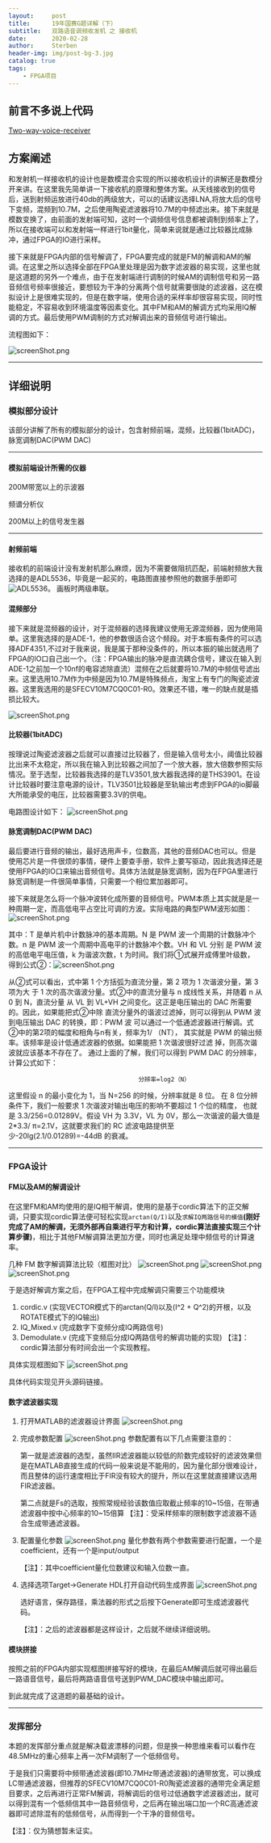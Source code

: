 ```yaml
---
layout:     post
title:      19年国赛G题详解（下）
subtitle:   双路语音调频收发机 之 接收机
date:       2020-02-28
author:     Sterben
header-img: img/post-bg-3.jpg
catalog: true
tags:
    - FPGA项目
---
```

## 前言不多说上代码

[Two-way-voice-receiver](https://github.com/Bestduan/Two-way-voice-receiver)

## 方案阐述

和发射机一样接收机的设计也是数模混合实现的所以接收机设计的讲解还是数模分开来讲。在这里我先简单讲一下接收机的原理和整体方案。从天线接收到的信号后，送到射频运放进行40db的两级放大，可以的话建议选择LNA,将放大后的信号下变频，混频到10.7M，之后使用陶瓷滤波器将10.7M的中频滤出来。接下来就是模数变换了，由前面的发射端可知，这时一个调频信号信息都被调制到频率上了，所以在接收端可以和发射端一样进行1bit量化，简单来说就是通过比较器比成脉冲，通过FPGA的IO进行采样。

接下来就是FPGA内部的信号解调了，FPGA要完成的就是FM的解调和AM的解调。在这里之所以选择全部在FPGA里处理是因为数字滤波器的易实现，这里也就是这道题的另外一个难点，由于在发射端进行调制的时候AM的调制信号和另一路音频信号频率很接近，要想较为干净的分离两个信号就需要很陡的滤波器，这在模拟设计上是很难实现的，但是在数字端，使用合适的采样率却很容易实现，同时性能稳定，不容易收到环境温度等因素变化。其中FM和AM的解调方式均采用IQ解调的方式。最后使用PWM调制的方式对解调出来的音频信号进行输出。

流程图如下：

![screenShot.png](https://i.loli.net/2021/03/19/UWj1km7GMeRYftA.png)

----

## 详细说明

### 模拟部分设计

该部分讲解了所有的模拟部分的设计，包含射频前端，混频，比较器(1bitADC)，脉宽调制DAC(PWM DAC)

----

#### 模拟前端设计所需的仪器

200M带宽以上的示波器

频谱分析仪

200M以上的信号发生器

----
#### 射频前端

接收机的前端设计没有发射机那么麻烦，因为不需要做阻抗匹配，前端射频放大我选择的是ADL5536，毕竟是一起买的，电路图直接参照他的数据手册即可
![ADL5536](https://i.loli.net/2020/02/29/L5n7BK1JXHl9wfM.png)。
画板时两级串联。

#### 混频部分

接下来就是混频器的设计，对于混频器的选择我建议使用无源混频器，因为使用简单。这里我选择的是ADE-1，他的参数很适合这个频段。对于本振有条件的可以选择ADF4351,不过对于我来说，我是属于那种没条件的，所以本振的输出就选用了FPGA的IO口自己出一个。（注：FPGA输出的脉冲是直流耦合信号，建议在输入到ADE-1之前加一个10nf的电容滤除直流）混频在之后就要将10.7M的中频信号滤出来。这里选用10.7M作为中频是因为10.7M是特殊频点，淘宝上有专门的陶瓷滤波器。这里我选用的是SFECV10M7CQ0C01-R0。效果还不错，唯一的缺点就是插损比较大。

![screenShot.png](https://i.loli.net/2021/03/19/V9l7pib5EPqrzmh.png)

#### 比较器(1bitADC)

按理说过陶瓷滤波器之后就可以直接过比较器了，但是输入信号太小，阈值比较器比出来不太稳定，所以我在输入到比较器之间加了一个放大器，放大倍数参照实际情况。至于选型，比较器我选择的是TLV3501,放大器我选择的是THS3901。在设计比较器时要注意电源的设计，TLV3501比较器是至轨输出考虑到FPGA的io脚最大所能承受的电压，比较器需要3.3V的供电。

电路图设计如下：
![screenShot.png](https://i.loli.net/2021/03/19/Bm542KqaiMrA8tk.png)

#### 脉宽调制DAC(PWM DAC)

最后要进行音频的输出，最好选用声卡，位数高，其他的音频DAC也可以。但是使用芯片是一件很烦的事情，硬件上要查手册，软件上要写驱动，因此我选择还是使用FPGA的IO口来输出音频信号。具体方法就是脉宽调制，因为在FPGA里进行脉宽调制是一件很简单事情，只需要一个相位累加器即可。

接下来就是怎么将一个脉冲波转化成所要的音频信号。PWM本质上其实就是是一种周期一定，而高低电平占空比可调的方波。实际电路的典型PWM波形如图：![screenShot.png](https://i.loli.net/2020/02/29/xDdZB3mjl6hvwzT.png)

其中：T 是单片机中计数脉冲的基本周期。N 是 PWM 波一个周期的计数脉冲个数。n 是 PWM 波一个周期中高电平的计数脉冲个数。VH 和 VL 分别 是 PWM 波的高低电平电压值，k 为谐波次数，t 为时间。我们将①式展开成傅里叶级数， 得到公式②：![screenShot.png](https://i.loli.net/2020/02/29/9dkFLAKWsUl5oiS.png)

从②式可以看出，式中第 1 个方括弧为直流分量，第 2 项为 1 次谐波分量，第 3 项为大 于 1 次的高次谐波分量。式②中的直流分量与 n 成线性关系，并随着 n 从 0 到 N，直流分量 从 VL 到 VL+VH 之间变化。这正是电压输出的 DAC 所需要的。因此，如果能把式②中除 直流分量外的谐波过滤掉，则可以得到从 PWM 波到电压输出 DAC 的转换，即：PWM 波 可以通过一个低通滤波器进行解调。式②中的第2项的幅度和相角与n有关，频率为1/ （NT）， 其实就是 PWM 的输出频率。该频率是设计低通滤波器的依据。如果能把 1 次谐波很好过滤 掉，则高次谐波就应该基本不存在了。  通过上面的了解，我们可以得到 PWM DAC 的分辨率，计算公式如下：

                                        分辨率=log2（N）  

这里假设 n 的最小变化为 1，当 N=256 的时候，分辨率就是 8 位。 在 8 位分辨条件下，我们一般要求 1 次谐波对输出电压的影响不要超过 1 个位的精度， 也就是 3.3/256=0.01289V。假设 VH 为 3.3V，VL 为 0V，那么一次谐波的最大值是 2*3.3/ π=2.1V，这就要求我们的 RC 滤波电路提供至少-20lg(2.1/0.01289)=-44dB 的衰减。


----

### FPGA设计

#### FM以及AM的解调设计

在这里FM和AM均使用的是IQ相干解调，使用的是基于cordic算法下的正交解调，只要实现cordic算法便可轻松实现`arctan(Q/I)`以及`求解IQ两路信号的模值`**(刚好完成了AM的解调，无须外部再自乘进行平方和计算，cordic算法直接实现三个计算步骤)**，相比于其他FM解调算法更加方便，同时也满足处理中频信号的计算速率。


几种 FM 数字解调算法比较（框图对比）
![screenShot.png](https://i.loli.net/2021/03/19/NdAc7xr4fFMl3S1.png)
![screenShot.png](https://i.loli.net/2021/03/19/83O5C4IXjlWoPFb.png)
![screenShot.png](https://i.loli.net/2021/03/19/W8Ow146RaY59mqh.png)

于是选好解调方案之后，在FPGA工程中完成解调只需要三个功能模块
1. cordic.v         (实现VECTOR模式下的arctan(Q/I)以及(I^2 + Q^2)的开根，以及ROTATE模式下的IQ输出)
2. IQ_Mixed.v       (完成数字下变频分成IQ两路信号)
3. Demodulate.v     (完成下变频后分成IQ两路信号的解调功能的实现)
【注】：cordic算法部分有时间会出一个实现教程。

具体实现框图如下
![screenShot.png](https://i.loli.net/2021/03/19/U4eoQvIMXS58GAP.png)

具体代码实现见开头源码链接。

#### 数字滤波器实现

1. 打开MATLAB的滤波器设计界面
    ![screenShot.png](https://i.loli.net/2021/03/19/4ijJFgZQf7BrPEX.png)

2. 完成参数配置
   ![screenShot.png](https://i.loli.net/2021/03/19/ECfljW9bJ8m5cdq.png)
    参数配置有以下几点需要注意的：

    第一就是滤波器的选型，虽然IIR滤波器能以较低的阶数完成较好的滤波效果但是在MATLAB直接生成的代码一般来说是不能用的，因为量化部分很难设计，而且整体的运行速度相比于FIR没有较大的提升，所以在这里就直接建议选用FIR滤波器。

    第二点就是Fs的选取，按照常规经验该数值应取截止频率的10~15倍，在带通滤波器中按中心频率的10~15倍算
    【注】：受采样频率的限制数字滤波器不适合生成带通滤波器。

3. 配置量化参数
   ![screenShot.png](https://i.loli.net/2021/03/19/fOKelwQTtoWYLb8.png)
   量化参数有两个参数需要进行配置，一个是coefficient，还有一个是input/output

   【注】：其中coefficient量化位数建议和输入位数一直。

4. 选择选项Target->Generate HDL打开自动代码生成界面
   ![screenShot.png](https://i.loli.net/2021/03/19/pRZvi4msFeG97qW.png)


    选好语言，保存路径，乘法器的形式之后按下Generate即可生成滤波器代码。
    
    【注】：之后的滤波器都是这样设计，之后就不继续详细说明。

#### 模块拼接

按照之前的FPGA内部实现框图拼接写好的模块，在最后AM解调后就可得出最后一路语音信号，最后将两路语音信号送到PWM_DAC模块中输出即可。

到此就完成了这道题的最基础的设计。

----

### 发挥部分

本题的发挥部分重点就是解决载波漂移的问题，但是换一种思维来看可以看作在48.5MHz的重心频率上再一次FM调制了一个低频信号。

于是我们只需要将中频带通滤波器(即10.7MHz带通滤波器)的通带放宽，可以换成LC带通滤波器，但推荐的SFECV10M7CQ0C01-R0陶瓷滤波器的通带完全满足题目要求，之后再进行正常FM解调，将解调后的信号过低通数字滤波器滤出，就可以得到混有一个低频信其中一路音频信号，之后再在输出端口加一个RC高通滤波器即可滤除混有的低频信号，从而得到一个干净的音频信号。

【注】：仅为猜想暂未证实。